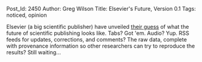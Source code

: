 Post_Id: 2450
Author: Greg Wilson
Title: Elsevier's Future, Version 0.1
Tags: noticed, opinion

<p>Elsevier (a big scientific publisher) have unveiled <a href="http://blogs.nature.com/news/thegreatbeyond/2009/07/article_of_the_future.html">their guess</a> of what the future of scientific publishing looks like.  Tabs?  Got 'em.  Audio?  Yup. RSS feeds for updates, corrections, and comments? The raw data, complete with provenance information so other researchers can try to reproduce the results?  Still waiting...</p>
